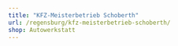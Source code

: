 ```yaml
---
title: "KFZ-Meisterbetrieb Schoberth"
url: /regensburg/kfz-meisterbetrieb-schoberth/
shop: Autowerkstatt
---
```


